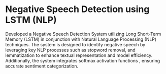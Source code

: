 # Negative Speech Detection using LSTM (NLP)
Developed a Negative Speech Detection System utilizing Long Short-Term Memory (LSTM) in conjunction with Natural Language Processing (NLP) techniques. The system is designed to identify negative speech by leveraging key NLP processes such as  stopword removal, and lemmatization to enhance textual representation and model efficiency.
Additionally, the system integrates softmax activation functions , ensuring accurate sentiment categorization.
